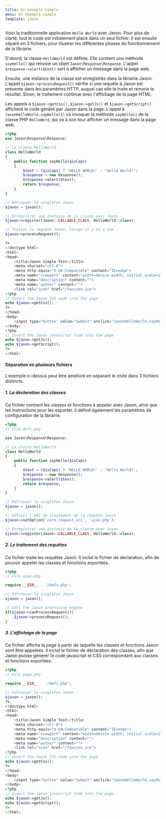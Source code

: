 ```yaml
---
title: Un exemple simple
menu: Un exemple simple
template: jaxon
---
```


Voici la traditionnelle application `Hello World` avec Jaxon.
Pour plus de clarté, tout le code est initialement placé dans un seul fichier.
Il est ensuite séparé en 3 fichiers, pour illustrer les différentes phases du fonctionnement de la librairie.

D'abord, la classe `HelloWorld` est définie. Elle contient une méthode `sayHello()` qui renvoie un objet `Jaxon\Response\Response`.
L'appel `$response->alert($text)` sert à afficher un message dans la page web.

Ensuite, une instance de la classe est enregistrée dans la librairie Jaxon.
L'appel `$jaxon->processRequest()` vérifie si une requête à Jaxon est présente dans les paramètres HTTP, auquel cas elle la traite et renvoie le résultat.
Sinon, le traitement continue avec l'affichage de la page HTML.

Les appels à `$jaxon->getCss()`, `$jaxon->getJs()` et `$jaxon->getScript()` affichent le code généré par Jaxon dans la page.
L'appel à `JaxonHelloWorld.sayHello(1)` va invoquer la méthode `sayHello()` de la classe PHP `HelloWord`, qui va à son tour afficher un message dans la page web.

```php
<?php
use Jaxon\Response\Response;

// La classe HelloWorld
class HelloWorld
{
    public function sayHello($isCaps)
    {
        $text = ($isCaps) ? 'HELLO WORLD!' : 'Hello World!';
        $response = new Response();
        $response->alert($text);
        return $response;
    }
}

// Retrouver le singleton Jaxon
$jaxon = jaxon();

// Enregistrer une instance de la classe avec Jaxon
$jaxon->register(Jaxon::CALLABLE_CLASS, HelloWorld::class);

// Traiter la requête Jaxon, lorsqu'il y en a une
$jaxon->processRequest();

?>
<!doctype html>
<html>
<head>
    <title>Jaxon Simple Test</title>
    <meta charset="utf-8">
    <meta http-equiv="X-UA-Compatible" content="IE=edge">
    <meta name="viewport" content="width=device-width, initial-scale=1">
    <meta name="description" content="">
    <meta name="author" content="">
    <link rel="icon" href="/favicon.ico">
<?php
// Insert the Jaxon CSS code into the page
echo $jaxon->getCss();
?>
</head>
<body>
    <input type="button" value="Submit" onclick="JaxonHelloWorld.sayHello(1);return false;" />
</body>
<?php
// Insert the Jaxon javascript code into the page
echo $jaxon->getJs();
echo $jaxon->getScript();
?>
</html>
```

#### Séparation en plusieurs fichiers

L'exemple ci-dessus peut être amélioré en séparant le code dans 3 fichiers distincts.

##### 1. La déclaration des classes

Ce fichier contient les classes et fonctions à appeler avec Jaxon, ainsi que les instructions pour les exporter.
Il définit également les paramètres de configuration de la librairie.

```php
<?php
// File defs.php

use Jaxon\Response\Response;

// La classe HelloWorld
class HelloWorld
{
    public function sayHello($isCaps)
    {
        $text = ($isCaps) ? 'HELLO WORLD!' : 'Hello World!';
        $response = new Response();
        $response->alert($text);
        return $response;
    }
}

// Retrouver le singleton Jaxon
$jaxon = jaxon();

// Définir l'URI de traitement de la requête Jaxon
$jaxon->setOption('core.request.uri', 'ajax.php');

// Enregistrer une instance de la classe avec Jaxon
$jaxon->register(Jaxon::CALLABLE_CLASS, HelloWorld::class);
```

##### 2. Le traitement des requêtes

Ce fichier traite les requêtes Jaxon.
Il inclut le fichier de déclaration, afin de pouvoir appeler les classes et fonctions exportées.

```php
<?php
// File ajax.php

require __DIR__ . '/defs.php';

// Retrouver le singleton Jaxon
$jaxon = jaxon();

// Call the Jaxon processing engine
if($jaxon->canProcessRequest())
    $jaxon->processRequest();
}
```

##### 3. L'affichage de la page

Ce fichier affiche la page à partir de laquelle les classes et fonctions Jaxon vont être appelées.
Il inclut le fichier de déclaration des classes, afin que Jaxon puisse générer le code javascript et CSS correspondant aux classes et fonctions exportées.

```php
<?php
// File page.php

require __DIR__ . '/defs.php';

// Retrouver le singleton Jaxon
$jaxon = jaxon();
?>
<!doctype html>
<html>
<head>
    <title>Jaxon Simple Test</title>
    <meta charset="utf-8">
    <meta http-equiv="X-UA-Compatible" content="IE=edge">
    <meta name="viewport" content="width=device-width, initial-scale=1">
    <meta name="description" content="">
    <meta name="author" content="">
    <link rel="icon" href="/favicon.ico">
<?php
// Insert the Jaxon CSS code into the page
echo $jaxon->getCss();
?>
</head>
<body>
    <input type="button" value="Submit" onclick="JaxonHelloWorld.sayHello(1);return false;" />
</body>
<?php
// Insert the Jaxon javascript code into the page
echo $jaxon->getJs();
echo $jaxon->getScript();
?>
</html>
```
